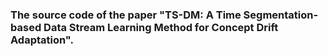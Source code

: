 ### The source code of the paper "TS-DM: A Time Segmentation-based Data Stream Learning Method for Concept Drift Adaptation".
